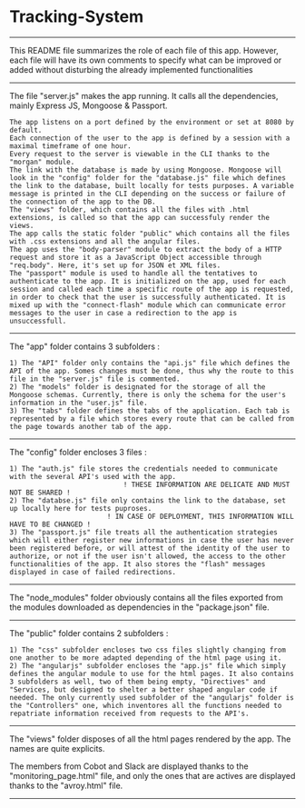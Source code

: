 # Tracking-System

----------------------------------------------------------------------------------------------------------------------------------------

This README file summarizes the role of each file of this app. However, each file will have its own comments to specify what can be improved or added without disturbing the already implemented functionalities

----------------------------------------------------------------------------------------------------------------------------------------

The file "server.js" makes the app running. It calls all the dependencies, mainly Express JS, Mongoose & Passport. 

    The app listens on a port defined by the environment or set at 8080 by default. 
    Each connection of the user to the app is defined by a session with a maximal timeframe of one hour. 
    Every request to the server is viewable in the CLI thanks to the "morgan" module. 
    The link with the database is made by using Mongoose. Mongoose will look in the "config" folder for the "database.js" file which defines the link to the database, built locally for tests purposes. A variable message is printed in the CLI depending on the success or failure of the connection of the app to the DB. 
    The "views" folder, which contains all the files with .html extensions, is called so that the app can successfuly render the views. 
    The app calls the static folder "public" which contains all the files with .css extensions and all the angular files. 
    The app uses the "body-parser" module to extract the body of a HTTP request and store it as a JavaScript Object accessible through "req.body". Here, it's set up for JSON et XML files. 
    The "passport" module is used to handle all the tentatives to authenticate to the app. It is initialized on the app, used for each session and called each time a specific route of the app is requested, in order to check that the user is successfully authenticated. It is mixed up with the "connect-flash" module which can communicate error messages to the user in case a redirection to the app is unsuccessfull. 

----------------------------------------------------------------------------------------------------------------------------------------

The "app" folder contains 3 subfolders :

    1) The "API" folder only contains the "api.js" file which defines the API of the app. Somes changes must be done, thus why the route to this file in the "server.js" file is commented. 
    2) The "models" folder is designated for the storage of all the Mongoose schemas. Currently, there is only the schema for the user's information in the "user.js" file.
    3) The "tabs" folder defines the tabs of the application. Each tab is represented by a file which stores every route that can be called from the page towards another tab of the app.

----------------------------------------------------------------------------------------------------------------------------------------

The "config" folder encloses 3 files :

    1) The "auth.js" file stores the credentials needed to communicate with the several API's used with the app. 
                                ! THESE INFORMATION ARE DELICATE AND MUST NOT BE SHARED !
    2) The "databse.js" file only contains the link to the database, set up locally here for tests puproses. 
                            ! IN CASE OF DEPLOYMENT, THIS INFORMATION WILL HAVE TO BE CHANGED !
    3) The "passport.js" file treats all the authentication strategies which will either register new informations in case the user has never been registered before, or will attest of the identity of the user to authorize, or not if the user isn't allowed, the access to the other functionalities of the app. It also stores the "flash" messages displayed in case of failed redirections.

----------------------------------------------------------------------------------------------------------------------------------------

The "node_modules" folder obviously contains all the files exported from the modules downloaded as dependencies in the "package.json" file.

----------------------------------------------------------------------------------------------------------------------------------------

The "public" folder contains 2 subfolders :

    1) The "css" subfolder encloses two css files slightly changing from one another to be more adapted depending of the html page using it.
    2) The "angularjs" subfolder encloses the "app.js" file which simply defines the angular module to use for the html pages. It also contains 3 subfolders as well, two of them being empty, "Directives" and "Services, but designed to shelter a better shaped angular code if needed. The only currently used subfolder of the "angularjs" folder is the "Controllers" one, which inventores all the functions needed to repatriate information received from requests to the API's.

----------------------------------------------------------------------------------------------------------------------------------------

The "views" folder disposes of all the html pages rendered by the app. The names are quite explicits.

The members from Cobot and Slack are displayed thanks to the "monitoring_page.html" file, and only the ones that are actives are displayed thanks to the "avroy.html" file.

----------------------------------------------------------------------------------------------------------------------------------------
